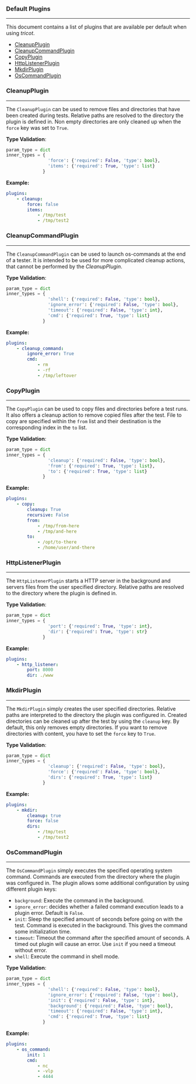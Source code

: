 ### Default Plugins

----

This document contains a list of plugins that are available per default when using *tricot*.

- [CleanupPlugin](#cleanupplugin)
- [CleanupCommandPlugin](#cleanupcommandplugin)
- [CopyPlugin](#copyplugin)
- [HttpListenerPlugin](#httplistenerplugin)
- [MkdirPlugin](#mkdirplugin)
- [OsCommandPlugin](#oscommandplugin)


### CleanupPlugin

----

The ``CleanupPlugin`` can be used to remove files and directories that have been created during
tests. Relative paths are resolved to the directory the plugin is defined in. Non empty
directories are only cleaned up when the ``force`` key was set to ``True``.


**Type Validation**:

```python
param_type = dict
inner_types = {
                'force': {'required': False, 'type': bool},
                'items': {'required': True, 'type': list}
              }
```

**Example:**

```yaml
plugins:
    - cleanup:
        force: false
        items:
            - /tmp/test
            - /tmp/test2
```


### CleanupCommandPlugin

----

The ``CleanupCommandPlugin`` can be used to launch os-commands at the end of a tester. It is intended
to be used for more complicated cleanup actions, that cannot be performed by the *CleanupPlugin*.


**Type Validation**:

```python
param_type = dict
inner_types = {
                'shell': {'required': False, 'type': bool},
                'ignore_error': {'required': False, 'type': bool},
                'timeout': {'required': False, 'type': int},
                'cmd': {'required': True, 'type': list}
              }
```

**Example:**

```yaml
plugins:
    - cleanup_command:
        ignore_error: True
        cmd:
            - rm
            - -rf
            - /tmp/leftover
```


### CopyPlugin

----

The ``CopyPlugin`` can be used to copy files and directories before a test runs. It also offers a cleanup
action to remove copied files after the test. File to copy are specified within the ``from`` list and
their destination is the corresponding index in the ``to`` list.


**Type Validation**:

```python
param_type = dict
inner_types = {
                'cleanup': {'required': False, 'type': bool},
                'from': {'required': True, 'type': list},
                'to': {'required': True, 'type': list}
              }
```

**Example:**

```yaml
plugins:
    - copy:
        cleanup: True
        recursive: False
        from:
            - /tmp/from-here
            - /tmp/and-here
        to:
            - /opt/to-there
            - /home/user/and-there
```


### HttpListenerPlugin

----

The ``HttpListenerPlugin`` starts a HTTP server in the background and servers files
from the user specified directory. Relative paths are resolved to the directory
where the plugin is defined in.


**Type Validation**:

```python
param_type = dict
inner_types = {
                'port': {'required': True, 'type': int},
                'dir': {'required': True, 'type': str}
              }
```

**Example:**

```yaml
plugins:
    - http_listener:
        port: 8000
        dir: ./www
```


### MkdirPlugin

----

The ``MkdirPlugin`` simply creates the user specified directories.
Relative paths are interpreted to the directory the plugin was configured in.
Created directories can be cleaned up after the test by using the ``cleanup``
key. By default, this only removes empty directories. If you want to remove
directories with content, you have to set the ``force`` key to ``True``.


**Type Validation**:

```python
param_type = dict
inner_types = {
                'cleanup': {'required': False, 'type': bool},
                'force': {'required': False, 'type': bool},
                'dirs': {'required': True, 'type': list}
              }
```

**Example:**

```yaml
plugins:
    - mkdir:
        cleanup: true
        force: false
        dirs:
            - /tmp/test
            - /tmp/test2
```


### OsCommandPlugin

----

The ``OsCommandPlugin`` simply executes the specified operating system command.
Commands are executed from the directory where the plugin was configured in.
The plugin allows some additional configuration by using different plugin keys:

* ``background``: Execute the command in the background.
* ``ignore_error``: decides whether a failed command execution leads to a plugin
  error. Default is ``False``.
* ``init``: Sleep the specified amount of seconds before going on with the test.
  Command is executed in the background.
  This gives the command some initialization time.
* ``timeout``: Timeout the command after the specified amount of seconds. A timed
  out plugin will cause an error. Use ``init`` if you need a timeout without error.
* ``shell``: Execute the command in shell mode.


**Type Validation**:

```python
param_type = dict
inner_types = {
                'shell': {'required': False, 'type': bool},
                'ignore_error': {'required': False, 'type': bool},
                'init': {'required': False, 'type': int},
                'background': {'required': False, 'type': bool},
                'timeout': {'required': False, 'type': int},
                'cmd': {'required': True, 'type': list}
              }
```

**Example:**

```yaml
plugins:
    - os_command:
        init: 1
        cmd:
            - nc
            - -vlp
            - 4444
```
